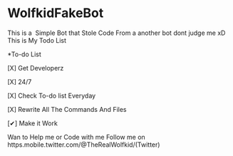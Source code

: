 # WolfkidFakeBot
This is a  Simple Bot that Stole Code From a another bot dont judge me xD
This is My Todo List

*To-do List



[X] Get Developerz

[X] 24/7

[X] Check To-do list Everyday

[X] Rewrite All The Commands And Files

[✔] Make it Work



Wan to Help me or Code with me Follow me on 
https.mobile.twitter.com/@TheRealWolfkid/(Twitter)
